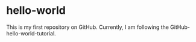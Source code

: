 # hello-world
This is my first repository on GitHub.
Currently, I am following the GitHub-hello-world-tutorial.
